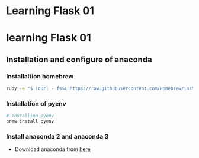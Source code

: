 # Learning Flask 01


# learning Flask 01

## Installation and configure of anaconda

### Installaltion homebrew

``` bash
ruby -e "$ (curl - fsSL https://raw.githubusercontent.com/Homebrew/install/master/install)"
```
### Installation of pyenv

``` bash
# Installing pyenv
brew install pyenv
```

### Install anaconda 2 and anaconda 3

* Download anaconda from [here](https://www.anaconda.com/download/)


